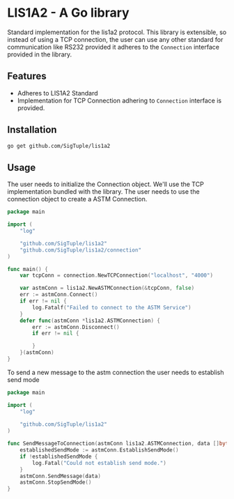 # LIS1A2 - A Go library

Standard implementation for the lis1a2 protocol. This library is extensible,
so instead of using a TCP connection, the user can use any other standard for 
communication like RS232 provided it adheres to the `Connection` interface provided
in the library.

## Features

- Adheres to LIS1A2 Standard
- Implementation for TCP Connection adhering to `Connection` interface is provided.

## Installation

```bash
go get github.com/SigTuple/lis1a2
```

## Usage

The user needs to initialize the Connection object. We'll use the TCP implementation
bundled with the library.
The user needs to use the connection object to create a ASTM Connection.

```go
package main

import (
	"log"

	"github.com/SigTuple/lis1a2"
	"github.com/SigTuple/lis1a2/connection"
)

func main() {
	var tcpConn = connection.NewTCPConnection("localhost", "4000")

	var astmConn = lis1a2.NewASTMConnection(&tcpConn, false)
	err := astmConn.Connect()
	if err != nil {
		log.Fatalf("Failed to connect to the ASTM Service")
	}
	defer func(astmConn *lis1a2.ASTMConnection) {
		err := astmConn.Disconnect()
		if err != nil {

		}
	}(astmConn)
}
```

To send a new message to the astm connection the user needs to establish send mode

```go
package main

import (
	"log"
	
	"github.com/SigTuple/lis1a2"
)

func SendMessageToConnection(astmConn lis1a2.ASTMConnection, data []byte) {
	establishedSendMode := astmConn.EstablishSendMode()
	if !establishedSendMode {
		log.Fatal("Could not establish send mode.")
	}
	astmConn.SendMessage(data)
	astmConn.StopSendMode()
}
```




